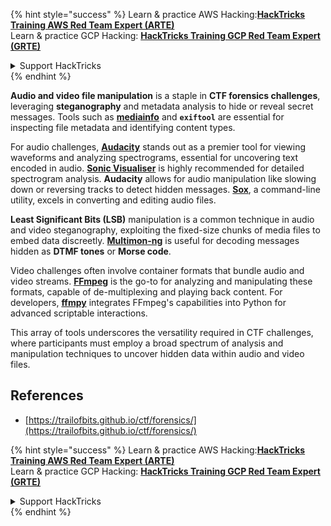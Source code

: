 

{% hint style="success" %}
Learn & practice AWS Hacking:<img src="/.gitbook/assets/arte.png" alt="" data-size="line">[**HackTricks Training AWS Red Team Expert (ARTE)**](https://training.hacktricks.xyz/courses/arte)<img src="/.gitbook/assets/arte.png" alt="" data-size="line">\
Learn & practice GCP Hacking: <img src="/.gitbook/assets/grte.png" alt="" data-size="line">[**HackTricks Training GCP Red Team Expert (GRTE)**<img src="/.gitbook/assets/grte.png" alt="" data-size="line">](https://training.hacktricks.xyz/courses/grte)

<details>

<summary>Support HackTricks</summary>

* Check the [**subscription plans**](https://github.com/sponsors/carlospolop)!
* **Join the** 💬 [**Discord group**](https://discord.gg/hRep4RUj7f) or the [**telegram group**](https://t.me/peass) or **follow** us on **Twitter** 🐦 [**@hacktricks\_live**](https://twitter.com/hacktricks\_live)**.**
* **Share hacking tricks by submitting PRs to the** [**HackTricks**](https://github.com/carlospolop/hacktricks) and [**HackTricks Cloud**](https://github.com/carlospolop/hacktricks-cloud) github repos.

</details>
{% endhint %}

**Audio and video file manipulation** is a staple in **CTF forensics challenges**, leveraging **steganography** and metadata analysis to hide or reveal secret messages. Tools such as **[mediainfo](https://mediaarea.net/en/MediaInfo)** and **`exiftool`** are essential for inspecting file metadata and identifying content types.

For audio challenges, **[Audacity](http://www.audacityteam.org/)** stands out as a premier tool for viewing waveforms and analyzing spectrograms, essential for uncovering text encoded in audio. **[Sonic Visualiser](http://www.sonicvisualiser.org/)** is highly recommended for detailed spectrogram analysis. **Audacity** allows for audio manipulation like slowing down or reversing tracks to detect hidden messages. **[Sox](http://sox.sourceforge.net/)**, a command-line utility, excels in converting and editing audio files.

**Least Significant Bits (LSB)** manipulation is a common technique in audio and video steganography, exploiting the fixed-size chunks of media files to embed data discreetly. **[Multimon-ng](http://tools.kali.org/wireless-attacks/multimon-ng)** is useful for decoding messages hidden as **DTMF tones** or **Morse code**.

Video challenges often involve container formats that bundle audio and video streams. **[FFmpeg](http://ffmpeg.org/)** is the go-to for analyzing and manipulating these formats, capable of de-multiplexing and playing back content. For developers, **[ffmpy](http://ffmpy.readthedocs.io/en/latest/examples.html)** integrates FFmpeg's capabilities into Python for advanced scriptable interactions.

This array of tools underscores the versatility required in CTF challenges, where participants must employ a broad spectrum of analysis and manipulation techniques to uncover hidden data within audio and video files.

## References
* [https://trailofbits.github.io/ctf/forensics/](https://trailofbits.github.io/ctf/forensics/)


{% hint style="success" %}
Learn & practice AWS Hacking:<img src="/.gitbook/assets/arte.png" alt="" data-size="line">[**HackTricks Training AWS Red Team Expert (ARTE)**](https://training.hacktricks.xyz/courses/arte)<img src="/.gitbook/assets/arte.png" alt="" data-size="line">\
Learn & practice GCP Hacking: <img src="/.gitbook/assets/grte.png" alt="" data-size="line">[**HackTricks Training GCP Red Team Expert (GRTE)**<img src="/.gitbook/assets/grte.png" alt="" data-size="line">](https://training.hacktricks.xyz/courses/grte)

<details>

<summary>Support HackTricks</summary>

* Check the [**subscription plans**](https://github.com/sponsors/carlospolop)!
* **Join the** 💬 [**Discord group**](https://discord.gg/hRep4RUj7f) or the [**telegram group**](https://t.me/peass) or **follow** us on **Twitter** 🐦 [**@hacktricks\_live**](https://twitter.com/hacktricks\_live)**.**
* **Share hacking tricks by submitting PRs to the** [**HackTricks**](https://github.com/carlospolop/hacktricks) and [**HackTricks Cloud**](https://github.com/carlospolop/hacktricks-cloud) github repos.

</details>
{% endhint %}


